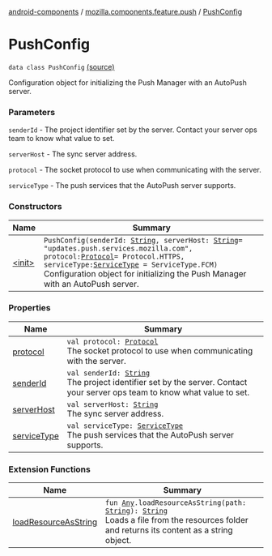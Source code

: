 [android-components](../../index.md) / [mozilla.components.feature.push](../index.md) / [PushConfig](./index.md)

# PushConfig

`data class PushConfig` [(source)](https://github.com/mozilla-mobile/android-components/blob/master/components/feature/push/src/main/java/mozilla/components/feature/push/AutoPushFeature.kt#L431)

Configuration object for initializing the Push Manager with an AutoPush server.

### Parameters

`senderId` - The project identifier set by the server. Contact your server ops team to know what value to set.

`serverHost` - The sync server address.

`protocol` - The socket protocol to use when communicating with the server.

`serviceType` - The push services that the AutoPush server supports.

### Constructors

| Name | Summary |
|---|---|
| [&lt;init&gt;](-init-.md) | `PushConfig(senderId: `[`String`](https://kotlinlang.org/api/latest/jvm/stdlib/kotlin/-string/index.html)`, serverHost: `[`String`](https://kotlinlang.org/api/latest/jvm/stdlib/kotlin/-string/index.html)` = "updates.push.services.mozilla.com", protocol: `[`Protocol`](../-protocol/index.md)` = Protocol.HTTPS, serviceType: `[`ServiceType`](../-service-type/index.md)` = ServiceType.FCM)`<br>Configuration object for initializing the Push Manager with an AutoPush server. |

### Properties

| Name | Summary |
|---|---|
| [protocol](protocol.md) | `val protocol: `[`Protocol`](../-protocol/index.md)<br>The socket protocol to use when communicating with the server. |
| [senderId](sender-id.md) | `val senderId: `[`String`](https://kotlinlang.org/api/latest/jvm/stdlib/kotlin/-string/index.html)<br>The project identifier set by the server. Contact your server ops team to know what value to set. |
| [serverHost](server-host.md) | `val serverHost: `[`String`](https://kotlinlang.org/api/latest/jvm/stdlib/kotlin/-string/index.html)<br>The sync server address. |
| [serviceType](service-type.md) | `val serviceType: `[`ServiceType`](../-service-type/index.md)<br>The push services that the AutoPush server supports. |

### Extension Functions

| Name | Summary |
|---|---|
| [loadResourceAsString](../../mozilla.components.support.test.file/kotlin.-any/load-resource-as-string.md) | `fun `[`Any`](https://kotlinlang.org/api/latest/jvm/stdlib/kotlin/-any/index.html)`.loadResourceAsString(path: `[`String`](https://kotlinlang.org/api/latest/jvm/stdlib/kotlin/-string/index.html)`): `[`String`](https://kotlinlang.org/api/latest/jvm/stdlib/kotlin/-string/index.html)<br>Loads a file from the resources folder and returns its content as a string object. |
